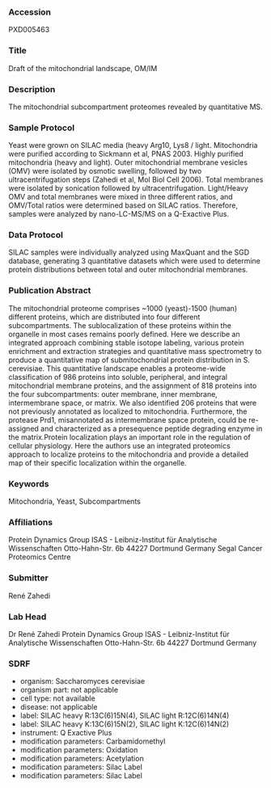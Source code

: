 ### Accession
PXD005463

### Title
Draft of the mitochondrial landscape, OM/IM

### Description
The mitochondrial subcompartment proteomes revealed by quantitative MS.

### Sample Protocol
Yeast were grown on SILAC media (heavy Arg10, Lys8 / light. Mitochondria were purified according to Sickmann et al, PNAS 2003. Highly purified mitochondria (heavy and light). Outer mitochondrial membrane vesicles (OMV) were isolated by osmotic swelling, followed by two ultracentrifugation steps (Zahedi et al, Mol Biol Cell 2006). Total membranes were isolated by sonication followed by ultracentrifugation. Light/Heavy OMV and total membranes were mixed in three different ratios, and OMV/Total ratios were determined based on SILAC ratios. Therefore, samples were analyzed by nano-LC-MS/MS on a Q-Exactive Plus.

### Data Protocol
SILAC samples were individually analyzed using MaxQuant and the SGD database, generating 3 quantitative datasets which were used to determine protein distributions between total and outer mitochondrial membranes.

### Publication Abstract
The mitochondrial proteome comprises ~1000 (yeast)-1500 (human) different proteins, which are distributed into four different subcompartments. The sublocalization of these proteins within the organelle in most cases remains poorly defined. Here we describe an integrated approach combining stable isotope labeling, various protein enrichment and extraction strategies and quantitative mass spectrometry to produce a quantitative map of submitochondrial protein distribution in S. cerevisiae. This quantitative landscape enables a proteome-wide classification of 986 proteins into soluble, peripheral, and integral mitochondrial membrane proteins, and the assignment of 818 proteins into the four subcompartments: outer membrane, inner membrane, intermembrane space, or matrix. We also identified 206 proteins that were not previously annotated as localized to mitochondria. Furthermore, the protease Prd1, misannotated as intermembrane space protein, could be re-assigned and characterized as a presequence peptide degrading enzyme in the matrix.Protein localization plays an important role in the regulation of cellular physiology. Here the authors use an integrated proteomics approach to localize proteins to the mitochondria and provide a detailed map of their specific localization within the organelle.

### Keywords
Mitochondria, Yeast, Subcompartments

### Affiliations
Protein Dynamics Group ISAS - Leibniz-Institut für Analytische Wissenschaften Otto-Hahn-Str. 6b 44227 Dortmund Germany
Segal Cancer Proteomics Centre

### Submitter
René Zahedi

### Lab Head
Dr René Zahedi
Protein Dynamics Group ISAS - Leibniz-Institut für Analytische Wissenschaften Otto-Hahn-Str. 6b 44227 Dortmund Germany


### SDRF
- organism: Saccharomyces cerevisiae
- organism part: not applicable
- cell type: not available
- disease: not applicable
- label: SILAC heavy R:13C(6)15N(4), SILAC light R:12C(6)14N(4)
- label: SILAC heavy K:13C(6)15N(2), SILAC light K:12C(6)14N(2)
- instrument: Q Exactive Plus
- modification parameters: Carbamidomethyl
- modification parameters: Oxidation
- modification parameters: Acetylation
- modification parameters: Silac Label
- modification parameters: Silac Label

